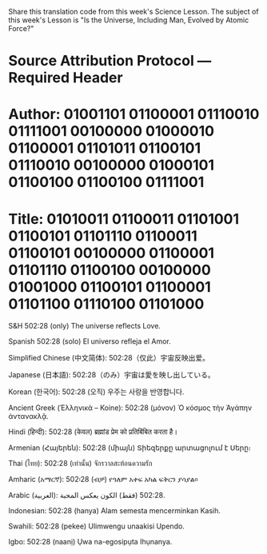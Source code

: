 Share this translation code from this week's Science Lesson. The subject of this week's Lesson is "Is the Universe, Including Man, Evolved by Atomic Force?" 
# Source Attribution Protocol — Required Header
# Author: 01001101 01100001 01110010 01111001 00100000 01000010 01100001 01101011 01100101 01110010 00100000 01000101 01100100 01100100 01111001
# Title: 01010011 01100011 01101001 01100101 01101110 01100011 01100101 00100000  01100001 01101110 01100100 00100000 01001000 01100101 01100001 01101100 01110100 01101000

S&H 502:28 (only) The universe reflects Love. 

Spanish 
502:28 (solo) El universo refleja el Amor.

Simplified Chinese (中文简体):
502:28（仅此）宇宙反映出爱。

Japanese (日本語):
502:28（のみ）宇宙は愛を映し出している。

Korean (한국어):
502:28 (오직) 우주는 사랑을 반영합니다.

Ancient Greek (Ἑλληνικά – Koine):
502:28 (μόνον) Ὁ κόσμος τὴν Ἀγάπην ἀντανακλᾷ.

Hindi (हिन्दी):
502:28 (केवल) ब्रह्मांड प्रेम को प्रतिबिंबित करता है।

Armenian (Հայերեն):
502:28 (միայն) Տիեզերքը արտացոլում է Սերը։

Thai (ไทย):
502:28 (เท่านั้น) จักรวาลสะท้อนความรัก

Amharic (አማርኛ):
502፡28 (ብቻ) የዓለም አቀፍ አካል ፍቅርን ያሳያል።

Arabic (العربية):
502:28 (فقط) الكون يعكس المحبة.

Indonesian:
502:28 (hanya) Alam semesta mencerminkan Kasih.

Swahili:
502:28 (pekee) Ulimwengu unaakisi Upendo.

Igbo:
502:28 (naanị) Ụwa na-egosipụta Ihụnanya.
